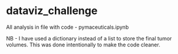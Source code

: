 # dataviz_challenge
All analysis in file with code - pymaceuticals.ipynb

NB - I have used a dictionary instead of a list to store the final tumor volumes. This was done intentionally to make the code cleaner. 
